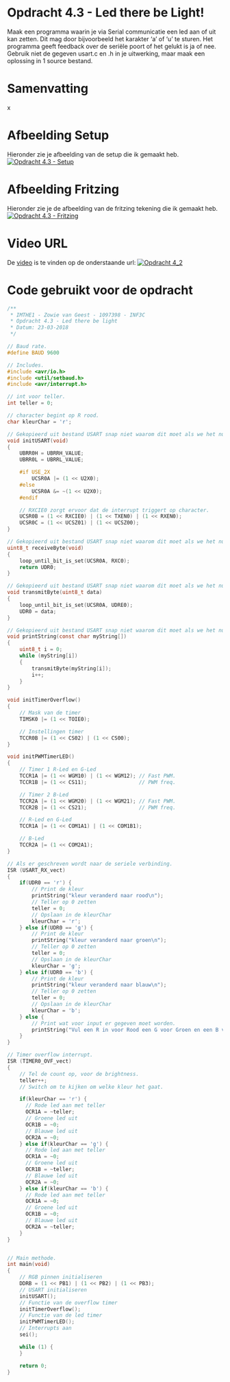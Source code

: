 # Opdracht 4.3 - Led there be Light!

Maak een programma waarin je via Serial communicatie een led aan of uit kan zetten. Dit mag door bijvoorbeeld het karakter ‘a’ of ‘u’ te sturen. Het programma geeft feedback over de seriële poort of het gelukt is ja of nee. Gebruik niet de gegeven usart.c en .h in je uitwerking, maar maak een oplossing in 1 source bestand.

# Samenvatting

x

# Afbeelding Setup

Hieronder zie je afbeelding van de setup die ik gemaakt heb.
[![Opdracht 4.3 - Setup](https://github.com/zowie93/IMTHE1/blob/master/opdrachten/opdracht_4_3/assets/img/opdracht4_3_setup.jpg?raw=true)](https://github.com/zowie93/IMTHE1/blob/master/opdrachten/opdracht_4_3/assets/img/opdracht4_3_setup.jpg?raw=true)

# Afbeelding Fritzing

Hieronder zie je de afbeelding van de fritzing tekening die ik gemaakt heb.
[![Opdracht 4.3 - Fritzing](https://github.com/zowie93/IMTHE1/blob/master/opdrachten/opdracht_4_3/assets/img/opdracht4_3_fritzing_bb.png?raw=true)](https://github.com/zowie93/IMTHE1/blob/master/opdrachten/opdracht_4_3/assets/img/opdracht4_3_fritzing_bb.png?raw=true)

# Video URL

De [video][video] is te vinden op de onderstaande url:
[![Opdracht 4_2](https://img.youtube.com/vi/MGRdxS2QpH4/maxresdefault.jpg)](https://youtu.be/MGRdxS2QpH4)

# Code gebruikt voor de opdracht

```c
/**
 * IMTHE1 - Zowie van Geest - 1097398 - INF3C
 * Opdracht 4.3 - Led there be light
 * Datum: 23-03-2018
 */

// Baud rate.
#define BAUD 9600

// Includes.
#include <avr/io.h>
#include <util/setbaud.h>
#include <avr/interrupt.h>

// int voor teller.
int teller = 0;

// character begint op R rood.
char kleurChar = 'r';

// Gekopieerd uit bestand USART snap niet waarom dit moet als we het nu juist over code kwaliteit hebben en object georienteerd programmeren? 
void initUSART(void)
{
    UBRR0H = UBRRH_VALUE;
    UBRR0L = UBRRL_VALUE;

    #if USE_2X
        UCSR0A |= (1 << U2X0);
    #else
        UCSR0A &= ~(1 << U2X0);
    #endif

    // RXCIE0 zorgt ervoor dat de interrupt triggert op character.
    UCSR0B = (1 << RXCIE0) | (1 << TXEN0) | (1 << RXEN0);
    UCSR0C = (1 << UCSZ01) | (1 << UCSZ00);
}

// Gekopieerd uit bestand USART snap niet waarom dit moet als we het nu juist over code kwaliteit hebben en object georienteerd programmeren? 
uint8_t receiveByte(void)
{
    loop_until_bit_is_set(UCSR0A, RXC0);
    return UDR0;
}

// Gekopieerd uit bestand USART snap niet waarom dit moet als we het nu juist over code kwaliteit hebben en object georienteerd programmeren? 
void transmitByte(uint8_t data)
{
    loop_until_bit_is_set(UCSR0A, UDRE0);
    UDR0 = data;
}

// Gekopieerd uit bestand USART snap niet waarom dit moet als we het nu juist over code kwaliteit hebben en object georienteerd programmeren? 
void printString(const char myString[])
{
    uint8_t i = 0;
    while (myString[i])
    {
        transmitByte(myString[i]);
        i++;
    }
}

void initTimerOverflow()
{
    // Mask van de timer
    TIMSK0 |= (1 << TOIE0);

    // Instellingen timer
    TCCR0B |= (1 << CS02) | (1 << CS00);
}

void initPWMTimerLED()
{
    // Timer 1 R-Led en G-Led
    TCCR1A |= (1 << WGM10) | (1 << WGM12); // Fast PWM.
    TCCR1B |= (1 << CS11);                 // PWM freq.

    // Timer 2 B-Led
    TCCR2A |= (1 << WGM20) | (1 << WGM21); // Fast PWM.
    TCCR2B |= (1 << CS21);                 // PWM freq.

    // R-Led en G-Led
    TCCR1A |= (1 << COM1A1) | (1 << COM1B1);

    // B-Led
    TCCR2A |= (1 << COM2A1);
}

// Als er geschreven wordt naar de seriele verbinding.
ISR (USART_RX_vect)
{
    if(UDR0 == 'r') {
        // Print de kleur
        printString("kleur veranderd naar rood\n");
        // Teller op 0 zetten
        teller = 0;
        // Opslaan in de kleurChar
        kleurChar = 'r';
    } else if(UDR0 == 'g') {
        // Print de kleur
        printString("kleur veranderd naar groen\n");
        // Teller op 0 zetten
        teller = 0;
        // Opslaan in de kleurChar
        kleurChar = 'g';
    } else if(UDR0 == 'b') {
        // Print de kleur
        printString("kleur veranderd naar blauw\n");
        // Teller op 0 zetten
        teller = 0;
        // Opslaan in de kleurChar
        kleurChar = 'b';
    } else {
        // Print wat voor input er gegeven moet worden.
        printString("Vul een R in voor Rood een G voor Groen en een B voor Blauw\n");
    }
}

// Timer overflow interrupt.
ISR (TIMER0_OVF_vect)
{
    // Tel de count op, voor de brightness.
    teller++;
    // Switch om te kijken om welke kleur het gaat.

    if(kleurChar == 'r') {
      // Rode led aan met teller
      OCR1A = ~teller;
      // Groene led uit
      OCR1B = ~0;
      // Blauwe led uit
      OCR2A = ~0;
    } else if(kleurChar == 'g') {
      // Rode led aan met teller
      OCR1A = ~0;
      // Groene led uit
      OCR1B = ~teller;
      // Blauwe led uit
      OCR2A = ~0;
    } else if(kleurChar == 'b') {
      // Rode led aan met teller
      OCR1A = ~0;
      // Groene led uit
      OCR1B = ~0;
      // Blauwe led uit
      OCR2A = ~teller;
    }
}


// Main methode.
int main(void)
{
    // RGB pinnen initialiseren
    DDRB = (1 << PB1) | (1 << PB2) | (1 << PB3);
    // USART initialiseren
    initUSART();
    // Functie van de overflow timer
    initTimerOverflow();
    // Functie van de led timer
    initPWMTimerLED();
    // Interrupts aan
    sei();

    while (1) {
    }

    return 0;
}
```

[video]: https://youtu.be/MGRdxS2QpH4